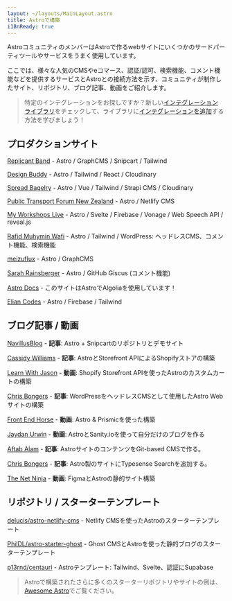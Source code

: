 ```yaml
---
layout: ~/layouts/MainLayout.astro
title: Astroで構築 
i18nReady: true
---
```


AstroコミュニティのメンバーはAstroで作るwebサイトにいくつかのサードパーティツールやサービスをうまく使用しています。

ここでは、様々な人気のCMSやeコマース、認証/認可、検索機能、コメント機能などを提供するサービスとAstroとの接続方法を示す、コミュニティが制作したサイト、リポジトリ、ブログ記事、動画をご紹介します。

> 特定のインテグレーションをお探しですか？新しい[インテグレーション ライブラリ](https://astro.build/integrations/)をチェックして、ライブラリに[インテグレーションを追加](/ja/guides/publish-to-npm/#integrations-library)する方法を学びましょう！ 

## プロダクションサイト

[Replicant Band](https://replicant.band/) - Astro / GraphCMS / Snipcart / Tailwind

[Design Buddy](https://design-buddy.netlify.app/) - Astro / Tailwind / React / Cloudinary

[Spread Bagelry](https://spreadbagelry.com/) - Astro / Vue / Tailwind / Strapi CMS / Cloudinary

[Public Transport Forum New Zealand](https://publictransportforum.nz/articles) - Astro / Netlify CMS

[My Workshops Live](https://myworkshops.live/) - Astro / Svelte / Firebase / Vonage / Web Speech API / reveal.js

[Rafid Muhymin Wafi](https://softhardsystem.com/) - Astro / Tailwind / WordPress: ヘッドレスCMS、コメント機能、検索機能

[meizuflux](https://meizuflux.com/) - Astro / GraphCMS

[Sarah Rainsberger](https://www.rainsberger.ca/) - Astro / GitHub Giscus (コメント機能)

[Astro Docs](https://github.com/withastro/docs) - このサイトはAstroでAlgoliaを使用しています！

[Elian Codes](https://www.elian.codes/) - Astro / Firebase / Tailwind


## ブログ記事 / 動画

[NavillusBlog](https://navillus.dev/blog/astro-plus-snipcart) - **記事**: Astro + Snipcartのリポジトリとデモサイト

[Cassidy Williams](https://www.netlify.com/blog/2021/07/23/build-a-modern-shopping-site-with-astro-and-serverless-functions/) - **記事**: AstroとStorefront APIによるShopifyストアの構築

[Learn With Jason](https://youtube.com/watch?v=FJOJmKFngLI) - **動画**: Shopify Storefront APIを使ったAstroのカスタムカートの構築

[Chris Bongers](https://blog.openreplay.com/building-an-astro-website-with-wordpress-as-a-headless-cms) - **記事**: WordPressをヘッドレスCMSとして使用したAstro Webサイトの構築

[Front End Horse](https://www.youtube.com/watch?v=qFUfuDSLdxM) - **動画**: Astro & Prismicを使った構築

[Jaydan Urwin](https://www.youtube.com/watch?v=-jAWLTfsSQw) - **動画**: AstroとSanity.ioを使って自分だけのブログを作る

[Aftab Alam](https://aalam.vercel.app/blog/astro-and-git-cms-netlify) - **記事**: AstroサイトのコンテンツをGit-based CMSで作る。

[Chris Bongers](https://aviyel.com/post/1006/adding-typesense-search-to-an-astro-static-generated-website) - **記事**: Astro製のサイトにTypesense Searchを追加する。

[The Net Ninja](https://www.youtube.com/playlist?list=PL4cUxeGkcC9hZm9NYpd4G-jhoeEk0ls--) - **動画**: FigmaとAstroの静的サイト構築

## リポジトリ / スターターテンプレート

[delucis/astro-netlify-cms](https://github.com/delucis/astro-netlify-cms) - Netlify CMSを使ったAstroのスターターテンプレート

[PhilDL/astro-starter-ghost](https://github.com/PhilDL/astro-starter-ghost) - Ghost CMSとAstroを使った静的ブログのスターターテンプレート

[p13rnd/centauri](https://github.com/p13rnd/centauri) - Astroテンプレート: Tailwind、Svelte、認証にSupabase


>  Astroで構築されたさらに多くのスターターリポジトリやサイトの例は、[Awesome Astro](https://github.com/one-aalam/awesome-astro#%E2%84%B9%EF%B8%8F-repositoriesstarter-kitscomponents)でご覧ください。

